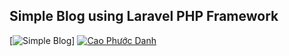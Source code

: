 ## Simple Blog using Laravel PHP Framework

[![Simple Blog](https://travis-ci.org/laravel/framework.svg)]
[![Cao Phước Danh](https://poser.pugx.org/laravel/framework/downloads.svg)](http://danhcp.name.vn)